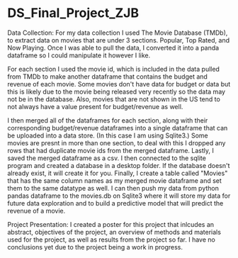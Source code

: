 # DS_Final_Project_ZJB

Data Collection:
For my data collection I used The Movie Database (TMDb), to extract data on movies that are under 3 sections. Popular, Top Rated, and Now Playing.
Once I was able to pull the data, I converted it into a panda dataframe so I could manipulate it however I like.

For each section I used the movie id, which is included in the data pulled from TMDb to make another dataframe that contains the budget and revenue of each movie.
Some movies don't have data for budget or data but this is likely due to the movie being released very recently so the data may not be in the database.
Also, movies that are not shown in the US tend to not always have a value present for budget/revenue as well.

I then merged all of the dataframes for each section, along with their corresponding budget/revenue dataframes into a single dataframe that can be uploaded into a data store. (In this case I am using Sqlite3.)
Some movies are presnt in more than one section, to deal with this I dropped any rows that had duplicate movie ids from the merged dataframe. Lastly, I saved the merged dataframe as a csv.
I then connected to the sqlite program and created a database in a desktop folder. If the database doesn't already exist, it will create it for you.
Finally, I create a table called "Movies" that has the same column names as my merged movie dataframe and set them to the same datatype as well. I can then push my data from python pandas dataframe to the movies.db on Sqlite3 where it will store my data for future data exploration and to build a predictive model that will predict the revenue of a movie.

Project Presentation:
I created a poster for this project that inlcudes an abstract, objectives of the project, an overview of methods and materials used for the project, as well as results from the project so far. I have no conclusions yet due to the project being a work in progress.
